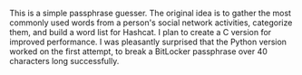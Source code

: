 This is a simple passphrase guesser. The original idea is to gather the most commonly used words from a person's social network activities, categorize them, and build a word list for Hashcat. I plan to create a C version for improved performance. I was pleasantly surprised that the Python version worked on the first attempt, to break a BitLocker passphrase over 40 characters long successfully.



